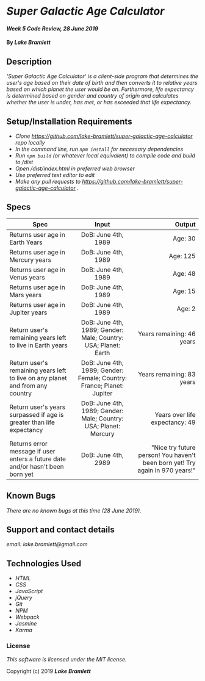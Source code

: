 # _Super Galactic Age Calculator_

#### _Week 5 Code Review, 28 June 2019_

#### By _**Lake Bramlett**_

## Description

_'Super Galactic Age Calculator' is a client-side program that determines the user's age based on their date of birth and then converts it to relative years based on which planet the user would be on. Furthermore, life expectancy is determined based on gender and country of origin and calculates whether the user is under, has met, or has exceeded that life expectancy._

## Setup/Installation Requirements

* _Clone https://github.com/lake-bramlett/super-galactic-age-calculator repo locally_
* _In the command line, run `npm install` for necessary dependencies_
* _Run `npm build` (or whatever local equivalent) to compile code and build to /dist_
* _Open /dist/index.html in preferred web browser_
* _Use preferred text editor to edit_
* _Make any pull requests to https://github.com/lake-bramlett/super-galactic-age-calculator ._

## Specs

  | Spec | Input | Output |
  | ---- | :---: | -----: |
  | Returns user age in Earth Years | DoB: June 4th, 1989 | Age: 30 |
  | Returns user age in Mercury years | DoB: June 4th, 1989 | Age: 125 |
  | Returns user age in Venus years | DoB: June 4th, 1989 | Age: 48 |
  | Returns user age in Mars years | DoB: June 4th, 1989 | Age: 15 |
  | Returns user age in Jupiter years | DoB: June 4th, 1989 | Age: 2 |
  | Return user's remaining years left to live in Earth years | DoB: June 4th, 1989; Gender: Male; Country: USA; Planet: Earth | Years remaining: 46 years |
  | Return user's remaining years left to live on any planet and from any country | DoB: June 4th, 1989; Gender: Female; Country: France; Planet: Jupiter | Years remaining: 83 years |
  | Return user's years surpassed if age is greater than life expectancy | DoB: June 4th, 1989; Gender: Male; Country: USA; Planet: Mercury | Years over life expectancy: 49 |
  | Returns error message if user enters a future date and/or hasn't been born yet | DoB: June 4th, 2989 | "Nice try future person! You haven't been born yet! Try again in 970 years!" |

  ## Known Bugs

  _There are no known bugs at this time (28 June 2019)._

  ## Support and contact details

  _email: lake.bramlett@gmail.com_

  ## Technologies Used

  * _HTML_
  * _CSS_
  * _JavaScript_
  * _jQuery_
  * _Git_
  * _NPM_
  * _Webpack_
  * _Jasmine_
  * _Karma_


  ### License

  *This software is licensed under the MIT license.*

  Copyright (c) 2019 **_Lake Bramlett_**
